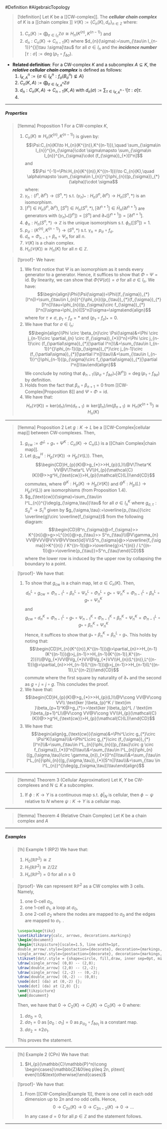#Definition #AlgebraicTopology 

> [!definition]
> Let $K$ be a [[CW-complex]]. The ***cellular chain complex*** of $K$ is a [[chain complex ]] $\mathcal{C}(K):=\{ C_{n}(K),d_{n} \}_{n\in \mathbb{Z}}$ where:
> 1. $C_{n}(K):=\bigoplus_{\sigma\in I_{n}}\mathbb{Z}\sigma\cong H_{n}(K^{(n)},K^{(n-1)})$ and
> 2. $d_{n}:C_{n}(K)\to C_{n-1}(K)$ where $d_{n}(\sigma):=\sum_{\tau\in I_{n-1}}^{}[\tau :\sigma]\tau$ for all $\sigma\in I_{n}$ and the ***incidence number*** $[\tau:\sigma]:=\deg(p_{\tau} \circ f_{\partial \sigma})$.
- **Related definition**: For a CW-complex $K$ and a subcomplex $A\subseteq K$, the ***relative cellular chain complex*** is defined as follows:
	1. $I^n_{K,A}:=\{ \sigma\in I^n_{K}:f_{\sigma}(B^n_{\sigma})\not\subseteq  A\}$
	2. $C_{n}(K,A):=\bigoplus_{\sigma\in I^n_{K,A}}\mathbb{Z}\sigma$
	3. $d_{n}:C_{n}(K,A)\to C_{n-1}(K,A)$ with $d_{n}(\sigma):=\sum_{\tau\in I^{n-1}_{K,A}}[\tau:\sigma]\tau$.
	4. 
---
##### Properties
> [!lemma] Proposition 1
> For a CW-complex $K$, 
> 1. $C_{n}(K)\cong H_{n}(K^{(n)},K^{(n-1)})$ is given by: $$\Psi:C_{n}(K)\to H_{n}(K^{(n)},K^{(n-1)}),\quad \sum_{\sigma\in I_{n}}^{}n_{\sigma}\cdot \sigma\mapsto \sum_{\sigma\in I_{n}}^{}n_{\sigma}\cdot (f_{\sigma})_{*}[I^n]$$and$$\Psi ^{-1}=\Phi:H_{n}(K^{(n)},K^{(n-1)})\to C_{n}(K),\quad \alpha\mapsto \sum_{\sigma\in I_{n}}^{}\phi_{n}((p_{\sigma})_{*}(\alpha))\cdot \sigma$$where:
> 	1. $\gamma_{n}:(I^n,\partial I^n)\to (S^n,*)$ s.t. $(\gamma_{n})_{*}:H_{n}(I^n,\partial I^n)\to H_{n}(S^n,*)$ is an isomorphism.
> 	2. $[I^n]\in H_{n}(I^n,\partial I^n)$, $[S^n]\in H_{n}(S^n,*),[\partial I^{n+1}]\in \tilde{H}_{n}(\partial I^{n+1})$ are generators with $(\gamma_{n})_{*}([I^n])=[S^n]$ and $\partial_{*}([I^{n+1}])=[\partial I^{n+1}]$. 
> 	3. $\phi_{n}:H_{n}(S^n,*)\to \mathbb{Z}$ is the unique isomorphism s.t. $\phi_{n}([S^n])=1$.
> 	4. $p_{\sigma}:(K^{(n)},K^{(n-1)})\to (S^n,*)$ s.t. $\gamma_{n}=p_{\sigma} \circ f_{\sigma}$.
> 2. $d_{n}=\Phi_{n-1} \circ \beta_{n}\circ\Psi_{n}$ for all $n$.
> 3. $\mathcal{C}(K)$ is a chain complex. 
> 4. $H_{n}(\mathcal{C}(K))\cong H_{n}(K)$ for all $n\in \mathbb{Z}$.

> [!proof]-
> We have:
> 1. We first notice that $\Psi$ is an isomorphism as it sends every generator to a generator. Hence, it suffices to show that $\Phi \circ\Psi=\text{id}$. By linearity, we can show that $\Phi(\Psi(\sigma))=\sigma$ for all $\sigma\in I_n$. We have: $$\begin{align}\Phi(\Psi(\sigma))=\Phi((f_{\sigma})_{*}[I^n])=\sum_{\tau\in I_{n}}^{}\phi_{n}((p_{\tau})_{*}(f_{\sigma})_{*}[I^n])\tau=\phi_{n}((p_{\sigma}\circ f_{\sigma})_{*}[I^n])\sigma=\phi_{n}([S^n])\sigma=\sigma\end{align}$$where for $\tau\neq\sigma$, $p_{\tau} \circ f_{\sigma}=*$ and $(p_{\tau}\circ f_{\sigma})_{*}=0$.
> 2. We have that for $\sigma\in I_{n}$: $$\begin{align}\Phi \circ \beta_{n}\circ \Psi(\sigma)&=\Phi \circ j_{n-1}\circ \partial_{n} \circ (f_{\sigma})_{*}[I^n]=\Phi \circ j_{n-1}\circ (f_{\partial\sigma})_{*}[\partial I^n]\\&=\sum_{\tau\in I_{n-1}}^{}\phi_{n-1}((p_{\sigma})_{*}\circ j_{n-1}\circ (f_{\partial\sigma})_{*}[\partial I^n])\tau\\&=\sum_{\tau\in I_{n-1}}^{}\phi_{n-1}((p_{\sigma}\circ f_{\partial\sigma})_{*}[\partial I^n])\tau\end{align}$$We conclude by noting that $\phi_{n-1}((p_{\sigma}\circ f_{\partial\sigma})_{*}[\partial I^n])=\deg(p_{\tau} \circ f_{\partial\sigma})$ by definition. 
> 3. Holds from the fact that $\beta_{n}\circ\beta_{n+1}=0$ from [[CW-Complex|Proposition 8]] and $\Psi \circ\Phi=\text{id}$.
> 4. We have that: $$H_{n}(\mathcal{C}(K))=\text{ker}(d_{n}) / \text{im}(d_{n+1})\cong \text{ker}(\beta_{n}) / \text{im}(\beta_{n+1})\cong H_{n}(K^{(n+1)})\cong H_{n}(K)$$
---
> [!lemma] Proposition 2
> Let $g:K\to L$ be a [[CW-Complex|cellular map]] between CW-complexes. Then, 
> 1. $g_{\text{cw}}:=\Phi^L \circ g_{*} \circ\Psi^K:C_{n}(K)\to C_{n}(L)$ is a [[Chain Complex|chain map]].
> 2. Let $g^H_{\text{cw}}:H_{p}(\mathcal{C}(K))\to H_{p}(\mathcal{C}(L))$. Then, $$\begin{CD}H_{p}(K)@>g_{*}>>H_{p}(L)\\@V\Theta^K VV@V\Theta^L VV\\H_{p}(\mathcal{C}(K))@>>g^H_{\text{cw}}>H_{p}(\mathcal{C}(L))\end{CD}$$commutes, where $\Theta^K:H_{p}(K)\to H_{p}(\mathcal{C}(K))$ and $\Theta^K:H_{p}(L)\to H_{p}(\mathcal{C}(L))$ are isomorphisms (from Proposition 1.4).
> 3. $g_{\text{cw}}(\sigma)=\sum_{\tau\in I^L_{n}}^{}\deg(g_{\sigma,\tau})\tau$ for all $\sigma\in I^K_{n}$ where $g_{\sigma,\tau}:S^n_{\sigma}\to S^n_{\tau}$ given by $g_{\sigma,\tau}:=\overline{p_{\tau}}\circ \overline{g}\circ \overline{f_{\sigma}}$ from the following diagram:$$\begin{CD}B^n_{\sigma}@>f_{\sigma}>> K^{(n)}@>g>>L^{(n)}@>p_{\tau}>> S^n_{\tau}\\@V\gamma_{n} VV@VVV@VVV@VV\text{id}V\\S^n_{\sigma}@>>\overline{f_{\sigma}}>K^{(n)} / K^{(n-1)}@>>\overline{g}>L^{(n)} / L^{(n-1)}@>>\overline{p_{\tau}}>S^n_{\tau}\end{CD}$$where the lower row is induced by the upper row by collapsing the boundary to a point.

> [!proof]-
> We have that:
> 
> 1. To show that $g_{\text{cw}}$ is a chain map, let $\alpha\in C_{n}(K)$. Then, $$d_{n}^L\circ g_{\text{cw}}=\Phi_{n-1}^L \circ  \beta_{n}^L \circ  \Psi^L_{n}\circ \Phi^L_{n}\circ  g_{*}\circ \Psi^K_{n}=\Phi_{n-1}^L \circ  \beta_{n}^L \circ  g_{*}\circ \Psi^K_{n}$$and $$g_{\text{cw}}\circ d_{n}^K=\Phi^L_{n-1}\circ g_{*}\circ \Psi^K_{n-1}\circ \Phi^K_{n-1}\circ \beta^K_{n}\circ \Psi^K_{n}=\Phi^L_{n-1}\circ g_{*}\circ  \beta^K_{n}\circ \Psi^K_{n}$$Hence, it suffices to show that $g_{*}\circ  \beta^K_{n}=\beta_{n}^L \circ  g_{*}$. This holds by noting that: $$\begin{CD}H_{n}(K^{(n)},K^{(n-1)})@>\partial_{n}>>H_{n-1}(K^{(n-1)})@>j_{n-1}>>H_{n-1}(K^{(n-1)},K^{(n-2)})\\@Vg_{*}VV@Vg_{*}VV@Vg_{*}VV\\H_{n}(L^{(n)},L^{(n-1)})@>\partial_{n}>>H_{n-1}(L^{(n-1)})@>j_{n-1}>>H_{n-1}(L^{(n-1)},L^{(n-2)})\end{CD}$$commute where the first square by naturality of $\partial_{*}$ and the second as $g\circ j=j\circ g$. This concludes the proof.
> 2. We have that:
>    $$\begin{CD}H_{p}(K)@>g_{*}>>H_{p}(L)\\@V\cong VV@V\cong VV\\ \text{ker }\beta_{p}^K / \text{im }\beta_{p+1}^K@>g_{*}>>\text{ker }\beta_{p}^L / \text{im }\beta_{p+1}^L\\@V\cong VV@V\cong VV\\H_{p}(\mathcal{C}(K))@>>g^H_{\text{cw}}>H_{p}(\mathcal{C}(L))\end{CD}$$
> 3. We have that: $$\begin{align}g_{\text{cw}}(\sigma)&=\Phi^L\circ g_{*}\circ \Psi^K(\sigma)\\&=\Phi^L\circ g_{*}\circ (f_{\sigma})_{*}[I^n]\\&=\sum_{\tau\in I^L_{n}}\phi_{n}((p_{\tau}\circ  g \circ  f_{\sigma})_{*}[I^n])\tau\\&=\sum_{\tau\in I^L_{n}}\phi_{n}((g_{\sigma,\tau}\circ \gamma_{n})_{*}[I^n])\tau\\&=\sum_{\tau\in I^L_{n}}\phi_{n}((g_{\sigma,\tau})_{*}[S^n])\tau\\&=\sum_{\tau \in I^L_{n}}^{}\deg(g_{\sigma,\tau})\tau\end{align}$$
---
> [!lemma] Theorem 3 (Cellular Approximation)
> Let $K,Y$ be CW-complexes and $N\subseteq K$ a subcomplex. 
> 1. If $\phi:K\to Y$ is a continuous map s.t. $\phi|_{N}$ is cellular, then $\phi \sim \psi$ relative to $N$ where $\psi:K\to Y$ is a cellular map.
---
> [!lemma] Theorem 4 (Relative Chain Complex)
> Let $K$ be a chain complex and $A$
---
##### Examples
> [!h] Example 1 (RP2)
> We have that: 
> 1. $H_{0}(\mathbb{R}\mathbb{P}^2)\cong \mathbb{Z}$
> 2. $H_{1}(\mathbb{R}\mathbb{P}^{2})\cong \mathbb{Z} / 2\mathbb{Z}$
> 3. $H_{n}(\mathbb{R}\mathbb{P}^2)=0$ for all $n\geq 0$

> [!proof]-
> We can represent $\mathbb{R}\mathbb{P}^{2}$ as a CW complex with 3 cells. Namely, 
> 1. one $0$-cell $\sigma_{0}$,
> 2. one $1$-cell $\sigma_{1}$, a loop at $\sigma_{0}$,
> 3. one $2$-cell $\sigma_{2}$ where the nodes are mapped to $\sigma_{0}$ and the edges are mapped to $\sigma_{1}$. 
>    .
> 	```tikz
> 	\usepackage{tikz}
> 	\usetikzlibrary{calc, arrows, decorations.markings}
> 	\begin{document}
> 	\begin{tikzpicture}[scale=1.5, line width=1pt,
> 	double_arrow/.style={postaction={decorate}, decoration={markings, mark=at position 0.53 with {\arrow{>>}}}}, 
> 	single_arrow/.style={postaction={decorate}, decoration={markings, mark=at position 0.53 with {\arrow{>}}}}]
> 	\tikzset{dot/.style = {shape=circle, fill,draw, inner sep=0pt, minimum size=5pt}}
> 	\draw[single_arrow] (0,0) -- (2,0);
> 	\draw[double_arrow] (2,0) -- (2,-2);
> 	\draw[single_arrow] (2,-2) -- (0,-2);
> 	\draw[double_arrow] (0,-2) -- (0,0);
> 	\node[dot] (da) at (0,-2) {};
> 	\node[dot] (da) at (2,0) {};
> 	\end{tikzpicture}
> 	\end{document}
> 	 ```
>
>Then, we have that $0\to C_{2}(K)\to C_{1}(K)\to C_{0}(K)\to 0$ where:
>1. $d\sigma_{0}=0$,
>2. $d\sigma_{1}=0$ as $[\sigma_{0}:\sigma_{1}]=0$ as $p_{\sigma_{0}}\circ f_{\partial\sigma_{1}}$ is a constant map.
>3. $d\sigma_{2}=\pm 2\sigma_{1}$.
>   
> This proves the statement.
---

> [!h] Example 2 (CPn)
> We have that:
> 1. $H_{p}(\mathbb{C}\mathbb{P}^n)\cong \begin{cases}\mathbb{Z}&0\leq p\leq 2n, p\text{ even}\\0&\text{otherwise}\end{cases}$

> [!proof]-
> We have that:
> 1. From [[CW-Complex|Example 1]], there is one cell in each odd dimension up to $2n$ and no odd cells. Hence, $$0\to C_{2n}(K)\to 0 \to C_{2n-2}(K) \to 0 \to \dots$$In any case $d=0$ for all $p\in \mathbb{Z}$ and the statement follows.
---
